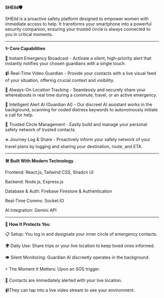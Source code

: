**SHEild🛡️**

SHEild is a proactive safety platform designed to empower women with immediate access to help. It transforms your smartphone into a powerful security companion, ensuring your trusted circle is always connected to you in critical moments.

---------------------------------------------------------------------------------------------------------------------------------------------------------------------------------------------------------------------

**✨ Core Capabilities**

🚨 Instant Emergency Broadcast - Activate a silent, high-priority alert that instantly notifies your chosen guardians with a single touch.

📹 Real-Time Video Guardian - Provide your contacts with a live visual feed of your situation, offering crucial context and visibility.

📍 Always-On Location Tracking - Seamlessly and securely share your whereabouts in real time during a commute, travel, or an active emergency.

🤖 Intelligent Alert AI (Guardian AI) - Our discreet AI assistant works in the background, scanning for coded distress keywords to autonomously initiate a call for help.

👥 Trusted Circle Management - Easily build and manage your personal safety network of trusted contacts.

✈️ Journey Log & Share - Proactively inform your safety network of your travel plans by logging and sharing your destination, route, and ETA.

---------------------------------------------------------------------------------------------------------------------------------------------------------------------------------------------------------------------

**🛠️ Built With Modern Technology**

 Frontend: React.js, Tailwind CSS, Shadcn UI

 Backend: Node.js, Express.js

 Database & Auth: Firebase Firestore & Authentication

 Real-Time Comms: Socket.IO

 AI Integration: Gemini API

---------------------------------------------------------------------------------------------------------------------------------------------------------------------------------------------------------------------

**🔄 How It Protects You**

📋 Setup: You log in and designate your inner circle of emergency contacts. 

🌍 Daily Use: Share trips or your live location to keep loved ones informed. 

👁️ Silent Monitoring: Guardian AI discreetly operates in the background. 

⚡ The Moment It Matters: Upon an SOS trigger.

📢 Contacts are immediately alerted with your live location.

📹They can tap into a live video stream to see your environment. 


